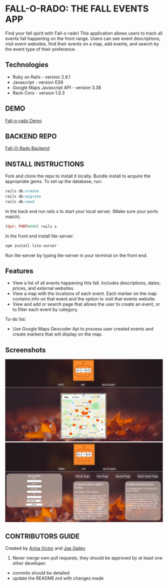 # FALL-O-RADO: THE FALL EVENTS APP
Find your fall spirit with Fall-o-rado! This application allows users to track all events fall happening on the front range. Users can see event descriptions, visit event websites, find their events on a map, add events, and search by the event type of their preference.
## Technologies
  - Ruby on Rails - version 2.6.1
  - Javascript - version ES9
  - Google Maps Javascript API - version 3.38
  - Rack-Cors - version 1.0.3
  
## DEMO
[Fall-o-rado Demo](https://youtu.be/yjdgWm6j870)
## BACKEND REPO
[Fall-O-Rado Backend](https://github.com/arinavictor/fallorado-backend)
## INSTALL INSTRUCTIONS 
Fork and clone the repo to install it locally. Bundle install to acquire the appropriate gems. To set up the database, run:
```ruby
rails db:create
rails db:migrate
rails db:seed
```
In the back end run rails s to start your local server. (Make sure your ports match). 
```ruby
(Opt: PORT=000) rails s
```
In the front end install lite-server:
```javascript
npm install lite-server
```
Run lite-server by typing lite-server in your terminal on the front end.
## Features
 - View a list of all events happening this fall. Includes descriptions, dates, prices, and external websites. 
 - View a map with the locations of each event. Each marker on the map contains info on that event and the option to visit that events website.
 - View and add or search page that allows the user to create an event, or to filter each event by category.
 
 To-do list:
 - Use Google Maps Geocoder Api to process user created events and create markers that will display on the map.

 ## Screenshots 
![Map page](screen_shot.png)
![Add or search](screen_shot2.png)
 
## CONTRIBUTORS GUIDE 
Created by [Arina Victor](https://github.com/arinavictor?tab=repositories) and [Joe Gailey](https://github.com/jgaileyiii?tab=repositories) 
1. Never merge own pull requests, they should be approved by at least one other developer. 
 - commits should be detailed
 - update the README.md with changes made






